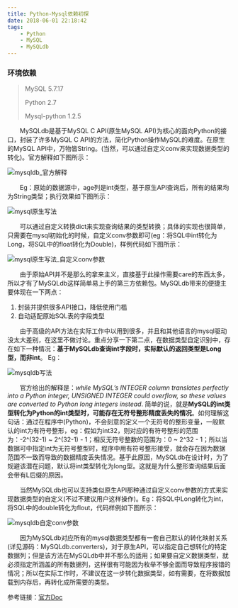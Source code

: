 ```yaml
---
title: Python-Mysql依赖初探
date: 2018-06-01 22:18:42
tags: 
	- Python
	- MySQL
	- MySQLdb
---
```


### 环境依赖

> MySQL 5.7.17
>
> Python 2.7
>
> Mysql-python 1.2.5

<!-- more -->

　　MySQLdb是基于MySQL C API(原生MySQL API)为核心的面向Python的接口，封装了许多MySQL C API的方法，简化Python操作MySQL的难度。在原生的MySQL API中，万物皆String。(当然，可以通过自定义conv来实现数据类型的转化)。官方解释如下图所示：

![mysqldb_官方解释](./mysqldb_官方解释.png)

　　Eg：原始的数据源中，age列是int类型，基于原生API查询后，所有的结果均为String类型；执行效果如下图所示：

![mysql原生写法](./mysql原生写法.png)

　　可以通过自定义转换dict来实现查询结果的类型转换；具体的实现也很简单，只需要在mysql初始化的时候，自定义conv参数即可(eg：将SQL中int转化为Long，将SQL中的float转化为Double)，样例代码如下图所示：

![mysql原生写法_自定义conv参数](./mysql原生写法_自定义conv参数.png)

　　由于原始API并不是那么的拿来主义，直接基于此操作需要care的东西太多，所以才有了MySQLdb这样简单易上手的第三方依赖包。MySQLdb带来的便捷主要体现在一下两点：

1. 封装并提供很多API接口，降低使用门槛
2. 自动适配原始SQL表的字段类型

　　由于高级的API方法在实际工作中以用到很多，并且和其他语言的mysql驱动没太大差别，在这里不做讨论。重点分享一下第二点，在数据类型自定识别中，存在如下一种情况：**基于MySQLdb查询int字段时，实际默认的返回类型是Long型，而非int**。 Eg：

![mysqldb写法](./mysqldb写法.png)

　　官方给出的解释是：*while MySQL’s INTEGER column translates perfectly into a Python integer, UNSIGNED INTEGER could overflow, so these values are converted to Python long integers instead*. 简单的说，就是**MySQL的int类型转化为Python的int类型时，可能存在无符号整形精度丢失的情况**。如何理解这句话：通过在程序中(Python)，不会刻意的定义一个无符号的整形变量，一般默认的int为有符号整形，eg：假如为int32，则对应的有符号整形的范围为：-2^(32-1) ~ 2^(32-1) - 1；相反无符号整数的范围为：0 ~ 2^32 - 1；所以当数据可中指定int为无符号整型时，程序中用有符号整形接受，就会存在因为数据范围不一致而导致的数据精度丢失情况。基于此原因，MySQLdb在设计时，为了规避该潜在问题，默认将int类型转化为long型。这就是为什么整形查询结果后面会带有L后缀的原因。

　　当然MySQLdb也可以支持类似原生API那种通过自定义conv参数的方式来实现数据类型的自定义(不过不建议用户这样操作)。Eg：将SQL中Long转化为int，将SQL中的double转化为flout，代码样例如下图所示：

![mysqldb自定conv参数](./mysqldb自定conv参数.png)

　　因为MySQLdb对应所有的mysql数据类型都有一套自己默认的转化映射关系(详见源码：MySQLdb.converters)，对于原生API，可以指定自己想转化的特定数据列；但是该方法在MySQLdb中并不那么的适用；如果要自定义数据类型，就必须指定所涵盖的所有数据列，这样很有可能因为枚举不够全面而导致程序报错的情况；所以在实际工作时，不建议在这一步转化数据类型，如有需要，在将数据加载到内存后，再转化成所需要的类型。

参考链接：[官方Doc](http://mysql-python.sourceforge.net/MySQLdb.html) 

